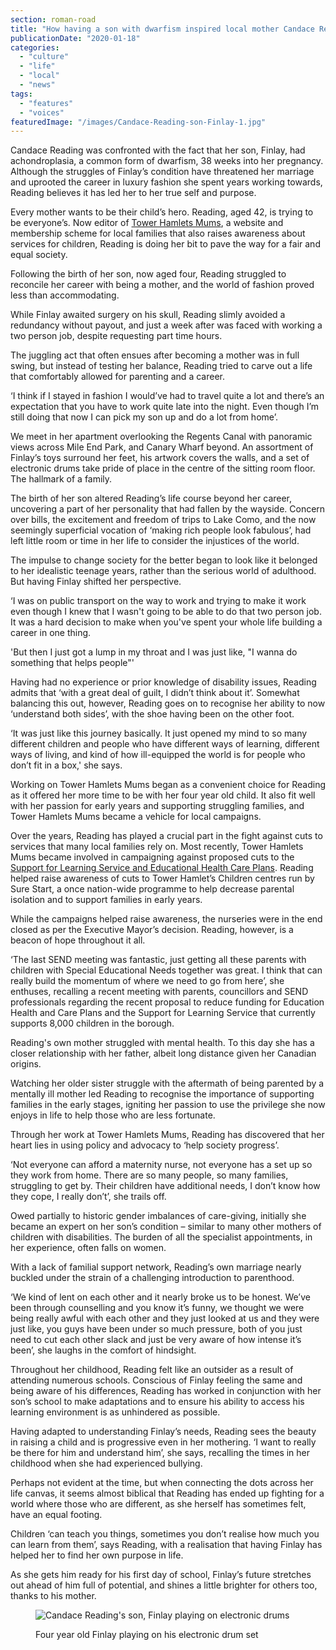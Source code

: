 ```yaml
---
section: roman-road
title: "How having a son with dwarfism inspired local mother Candace Reading to take on the world"
publicationDate: "2020-01-18"
categories: 
  - "culture"
  - "life"
  - "local"
  - "news"
tags: 
  - "features"
  - "voices"
featuredImage: "/images/Candace-Reading-son-Finlay-1.jpg"
---
```


Candace Reading was confronted with the fact that her son, Finlay, had achondroplasia, a common form of dwarfism, 38 weeks into her pregnancy. Although the struggles of Finlay’s condition have threatened her marriage and uprooted the career in luxury fashion she spent years working towards, Reading believes it has led her to her true self and purpose. 

Every mother wants to be their child’s hero. Reading, aged 42, is trying to be everyone’s. Now editor of [Tower Hamlets Mums](https://www.towerhamletsmums.com/about-us), a website and membership scheme for local families that also raises awareness about services for children, Reading is doing her bit to pave the way for a fair and equal society. 

Following the birth of her son, now aged four, Reading struggled to reconcile her career with being a mother, and the world of fashion proved less than accommodating. 

While Finlay awaited surgery on his skull, Reading slimly avoided a redundancy without payout, and just a week after was faced with working a two person job, despite requesting part time hours. 

The juggling act that often ensues after becoming a mother was in full swing, but instead of testing her balance, Reading tried to carve out a life that comfortably allowed for parenting and a career.

‘I think if I stayed in fashion I would’ve had to travel quite a lot and there’s an expectation that you have to work quite late into the night. Even though I’m still doing that now I can pick my son up and do a lot from home’. 

We meet in her apartment overlooking the Regents Canal with panoramic views across Mile End Park, and Canary Wharf beyond. An assortment of Finlay’s toys surround her feet, his artwork covers the walls, and a set of electronic drums take pride of place in the centre of the sitting room floor. The hallmark of a family. 

The birth of her son altered Reading’s life course beyond her career, uncovering a part of her personality that had fallen by the wayside. Concern over bills, the excitement and freedom of trips to Lake Como, and the now seemingly superficial vocation of ‘making rich people look fabulous’, had left little room or time in her life to consider the injustices of the world.

The impulse to change society for the better began to look like it belonged to her idealistic teenage years, rather than the serious world of adulthood. But having Finlay shifted her perspective.

‘I was on public transport on the way to work and trying to make it work even though I knew that I wasn't going to be able to do that two person job. It was a hard decision to make when you've spent your whole life building a career in one thing.

'But then I just got a lump in my throat and I was just like, "I wanna do something that helps people"'

Having had no experience or prior knowledge of disability issues, Reading admits that ‘with a great deal of guilt, I didn’t think about it’. Somewhat balancing this out, however, Reading goes on to recognise her ability to now ‘understand both sides’, with the shoe having been on the other foot.

‘It was just like this journey basically. It just opened my mind to so many different children and people who have different ways of learning, different ways of living, and kind of how ill-equipped the world is for people who don’t fit in a box,' she says.

Working on Tower Hamlets Mums began as a convenient choice for Reading as it offered her more time to be with her four year old child. It also fit well with her passion for early years and supporting struggling families, and Tower Hamlets Mums became a vehicle for local campaigns.

Over the years, Reading has played a crucial part in the fight against cuts to services that many local families rely on. Most recently, Tower Hamlets Mums became involved in campaigning against proposed cuts to the [Support for Learning Service and Educational Health Care Plans](https://www.towerhamletsmums.com/2020/send-crisis-in-tower-hamlets). Reading helped raise awareness of cuts to Tower Hamlet’s Children centres run by Sure Start, a once nation-wide programme to help decrease parental isolation and to support families in early years.

While the campaigns helped raise awareness, the nurseries were in the end closed as per the Executive Mayor’s decision. Reading, however, is a beacon of hope throughout it all.

‘The last SEND meeting was fantastic, just getting all these parents with children with Special Educational Needs together was great. I think that can really build the momentum of where we need to go from here’, she enthuses, recalling a recent meeting with parents, councillors and SEND professionals regarding the recent proposal to reduce funding for Education Health and Care Plans and the Support for Learning Service that currently supports 8,000 children in the borough.

Reading's own mother struggled with mental health. To this day she has a closer relationship with her father, albeit long distance given her Canadian origins.

Watching her older sister struggle with the aftermath of being parented by a mentally ill mother led Reading to recognise the importance of supporting families in the early stages, igniting her passion to use the privilege she now enjoys in life to help those who are less fortunate.

Through her work at Tower Hamlets Mums, Reading has discovered that her heart lies in using policy and advocacy to ‘help society progress’.

‘Not everyone can afford a maternity nurse, not everyone has a set up so they work from home. There are so many people, so many families, struggling to get by. Their children have additional needs, I don’t know how they cope, I really don’t’, she trails off. 

Owed partially to historic gender imbalances of care-giving, initially she became an expert on her son’s condition – similar to many other mothers of children with disabilities. The burden of all the specialist appointments, in her experience, often falls on women. 

With a lack of familial support network, Reading’s own marriage nearly buckled under the strain of a challenging introduction to parenthood.

‘We kind of lent on each other and it nearly broke us to be honest. We’ve been through counselling and you know it’s funny, we thought we were being really awful with each other and they just looked at us and they were just like, you guys have been under so much pressure, both of you just need to cut each other slack and just be very aware of how intense it’s been’, she laughs in the comfort of hindsight. 

Throughout her childhood, Reading felt like an outsider as a result of attending numerous schools. Conscious of Finlay feeling the same and being aware of his differences, Reading has worked in conjunction with her son’s school to make adaptations and to ensure his ability to access his learning environment is as unhindered as possible.  

Having adapted to understanding Finlay’s needs, Reading sees the beauty in raising a child and is progressive even in her mothering. ‘I want to really be there for him and understand him’, she says, recalling the times in her childhood when she had experienced bullying.  

Perhaps not evident at the time, but when connecting the dots across her life canvas, it seems almost biblical that Reading has ended up fighting for a world where those who are different, as she herself has sometimes felt, have an equal footing. 

Children ‘can teach you things, sometimes you don’t realise how much you can learn from them’, says Reading, with a realisation that having Finlay has helped her to find her own purpose in life.

As she gets him ready for his first day of school, Finlay’s future stretches out ahead of him full of potential, and shines a little brighter for others too, thanks to his mother. 

<figure>

![Candace Reading's son, Finlay playing on electronic drums](/images/Candace-Reading-son-Finlay-2-1024x683.jpg)

<figcaption>

Four year old Finlay playing on his electronic drum set

</figcaption>

</figure>
